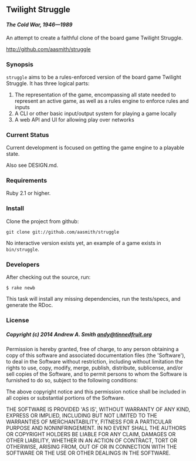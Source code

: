 ## Twilight Struggle
#### *The Cold War, 1946—1989*

An attempt to create a faithful clone of the board game Twilight Struggle.

http://github.com/aasmith/struggle

### Synopsis

```struggle``` aims to be a rules-enforced version of the board game Twilight Struggle. It has three logical parts:

 1. The representation of the game, encompassing all state needed to represent an active game, as well as a rules engine to enforce rules and inputs
 2. A CLI or other basic input/output system for playing a game locally
 3. A web API and UI for allowing play over networks

### Current Status

Current development is focused on getting the game engine to a playable state. 

Also see DESIGN.md.

### Requirements

Ruby 2.1 or higher.

### Install

Clone the project from github:

```git clone git://github.com/aasmith/struggle```

No interactive version exists yet, an example of a game exists in ```bin/struggle```.

### Developers

After checking out the source, run:

```$ rake newb```

This task will install any missing dependencies, run the tests/specs,
and generate the RDoc.

### License

##### Copyright (c) 2014 Andrew A. Smith <andy@tinnedfruit.org>

Permission is hereby granted, free of charge, to any person obtaining
a copy of this software and associated documentation files (the
'Software'), to deal in the Software without restriction, including
without limitation the rights to use, copy, modify, merge, publish,
distribute, sublicense, and/or sell copies of the Software, and to
permit persons to whom the Software is furnished to do so, subject to
the following conditions:

The above copyright notice and this permission notice shall be
included in all copies or substantial portions of the Software.

THE SOFTWARE IS PROVIDED 'AS IS', WITHOUT WARRANTY OF ANY KIND,
EXPRESS OR IMPLIED, INCLUDING BUT NOT LIMITED TO THE WARRANTIES OF
MERCHANTABILITY, FITNESS FOR A PARTICULAR PURPOSE AND NONINFRINGEMENT.
IN NO EVENT SHALL THE AUTHORS OR COPYRIGHT HOLDERS BE LIABLE FOR ANY
CLAIM, DAMAGES OR OTHER LIABILITY, WHETHER IN AN ACTION OF CONTRACT,
TORT OR OTHERWISE, ARISING FROM, OUT OF OR IN CONNECTION WITH THE
SOFTWARE OR THE USE OR OTHER DEALINGS IN THE SOFTWARE.
